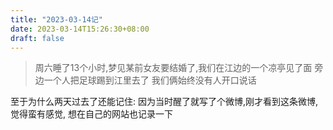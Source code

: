 ```yaml
---
title: "2023-03-14记"
date: 2023-03-14T15:26:30+08:00
draft: false
---
```


> 周六睡了13个小时,梦见某前女友要结婚了,我们在江边的一个凉亭见了面
> 旁边一个人把足球踢到江里去了
> 我们俩始终没有人开口说话

至于为什么两天过去了还能记住: 因为当时醒了就写了个微博,刚才看到这条微博,觉得蛮有感觉,
想在自己的网站也记录一下
